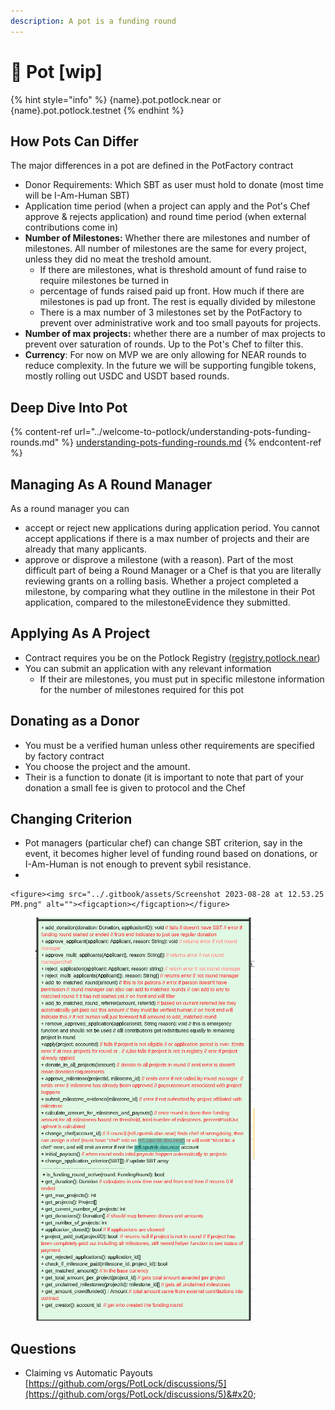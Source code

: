 ```yaml
---
description: A pot is a funding round
---
```


# 🍲 Pot \[wip]



{% hint style="info" %}
{name}.pot.potlock.near or {name}.pot.potlock.testnet
{% endhint %}

## How Pots Can Differ

The major differences in a pot are defined in the PotFactory contract&#x20;

* Donor Requirements: Which SBT as user must hold to donate (most time will be I-Am-Human SBT)
* Application time period (when a project can apply and the Pot's Chef approve & rejects application) and round time period (when external contributions come in)
* **Number of Milestones:** Whether there are milestones and number of milestones. All number of milestones are the same for every project, unless they did no meat the treshold amount.
  * If there are milestones, what is threshold amount of fund raise to require milestones be turned in
  * &#x20; percentage of funds raised paid up front. How much if there are milestones is pad up front. The rest is equally divided by milestone
  * There is a max number of 3 milestones set by the PotFactory to prevent over administrative work and too small payouts for projects.
* **Number of max projects:** whether there are a number of max projects to prevent over saturation of rounds. Up to the Pot's Chef to filter this.
* **Currency**: For now on MVP we are only allowing for NEAR rounds to reduce complexity. In the future we will be supporting fungible tokens, mostly rolling out USDC and USDT based rounds.



## Deep Dive Into Pot

{% content-ref url="../welcome-to-potlock/understanding-pots-funding-rounds.md" %}
[understanding-pots-funding-rounds.md](../welcome-to-potlock/understanding-pots-funding-rounds.md)
{% endcontent-ref %}

## Managing As A Round Manager

As a round manager you can&#x20;

* accept or reject new applications during application period. You cannot accept applications if there is a max number of projects and their are already that many applicants.&#x20;
* approve or disprove a milestone (with a reason). Part of the most difficult part of being a Round Manager or a Chef is that you are literally reviewing grants on a rolling basis. Whether a project completed a milestone, by comparing what they outline in the milestone in their Pot application, compared to the milestoneEvidence they submitted.&#x20;



## Applying As A Project

* Contract requires you be on the Potlock Registry ([registry.potlock.near](registry-live.md))
* You can submit an application with any relevant information&#x20;
  * If their are milestones, you must put in specific milestone information for the number of milestones required for this pot

## Donating as a Donor

* You must be a verified human unless other requirements are specified by factory contract
* You choose the project and the amount.
* Their is a function to donate (it is important to note that part of your donation a small fee is given to protocol and the Chef



## Changing Criterion

* Pot managers (particular chef) can change SBT criterion, say in the event, it becomes higher level of funding round based on donations, or I-Am-Human is not enough to prevent sybil resistance.&#x20;
*

    <figure><img src="../.gitbook/assets/Screenshot 2023-08-28 at 12.53.25 PM.png" alt=""><figcaption></figcaption></figure>

<figure><img src="../.gitbook/assets/Screenshot 2023-08-28 at 12.54.22 PM.png" alt=""><figcaption></figcaption></figure>

## Questions

* Claiming vs Automatic Payouts [https://github.com/orgs/PotLock/discussions/5](https://github.com/orgs/PotLock/discussions/5)&#x20;
